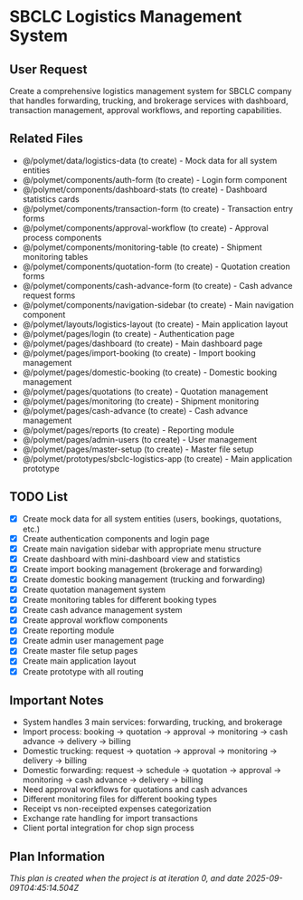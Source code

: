 # SBCLC Logistics Management System

## User Request
Create a comprehensive logistics management system for SBCLC company that handles forwarding, trucking, and brokerage services with dashboard, transaction management, approval workflows, and reporting capabilities.

## Related Files
- @/polymet/data/logistics-data (to create) - Mock data for all system entities
- @/polymet/components/auth-form (to create) - Login form component
- @/polymet/components/dashboard-stats (to create) - Dashboard statistics cards
- @/polymet/components/transaction-form (to create) - Transaction entry forms
- @/polymet/components/approval-workflow (to create) - Approval process components
- @/polymet/components/monitoring-table (to create) - Shipment monitoring tables
- @/polymet/components/quotation-form (to create) - Quotation creation forms
- @/polymet/components/cash-advance-form (to create) - Cash advance request forms
- @/polymet/components/navigation-sidebar (to create) - Main navigation component
- @/polymet/layouts/logistics-layout (to create) - Main application layout
- @/polymet/pages/login (to create) - Authentication page
- @/polymet/pages/dashboard (to create) - Main dashboard page
- @/polymet/pages/import-booking (to create) - Import booking management
- @/polymet/pages/domestic-booking (to create) - Domestic booking management
- @/polymet/pages/quotations (to create) - Quotation management
- @/polymet/pages/monitoring (to create) - Shipment monitoring
- @/polymet/pages/cash-advance (to create) - Cash advance management
- @/polymet/pages/reports (to create) - Reporting module
- @/polymet/pages/admin-users (to create) - User management
- @/polymet/pages/master-setup (to create) - Master file setup
- @/polymet/prototypes/sbclc-logistics-app (to create) - Main application prototype

## TODO List
- [x] Create mock data for all system entities (users, bookings, quotations, etc.)
- [x] Create authentication components and login page
- [x] Create main navigation sidebar with appropriate menu structure
- [x] Create dashboard with mini-dashboard view and statistics
- [x] Create import booking management (brokerage and forwarding)
- [x] Create domestic booking management (trucking and forwarding)
- [x] Create quotation management system
- [x] Create monitoring tables for different booking types
- [x] Create cash advance management system
- [x] Create approval workflow components
- [x] Create reporting module
- [x] Create admin user management page
- [x] Create master file setup pages
- [x] Create main application layout
- [x] Create prototype with all routing

## Important Notes
- System handles 3 main services: forwarding, trucking, and brokerage
- Import process: booking → quotation → approval → monitoring → cash advance → delivery → billing
- Domestic trucking: request → quotation → approval → monitoring → delivery → billing
- Domestic forwarding: request → schedule → quotation → approval → monitoring → cash advance → delivery → billing
- Need approval workflows for quotations and cash advances
- Different monitoring files for different booking types
- Receipt vs non-receipted expenses categorization
- Exchange rate handling for import transactions
- Client portal integration for chop sign process
  
## Plan Information
*This plan is created when the project is at iteration 0, and date 2025-09-09T04:45:14.504Z*
